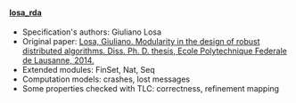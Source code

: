 #### <a href="https://www.losa.fr/Thesis.pdf">losa_rda</a>
- Specification's authors: Giuliano Losa
- Original paper: <a href="https://www.losa.fr/Thesis.pdf">Losa, Giuliano. Modularity in the design of robust distributed algorithms. Diss. Ph. D. thesis, Ecole Polytechnique Federale de Lausanne, 2014.</a>
- Extended modules: FinSet, Nat, Seq
- Computation models: crashes, lost messages
- Some properties checked with TLC: correctness, refinement mapping


